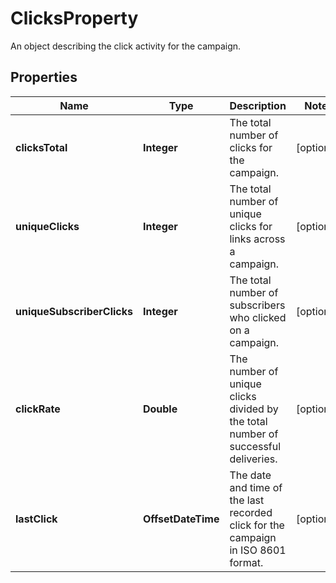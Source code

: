 

# ClicksProperty

An object describing the click activity for the campaign.

## Properties

| Name | Type | Description | Notes |
|------------ | ------------- | ------------- | -------------|
|**clicksTotal** | **Integer** | The total number of clicks for the campaign. |  [optional] |
|**uniqueClicks** | **Integer** | The total number of unique clicks for links across a campaign. |  [optional] |
|**uniqueSubscriberClicks** | **Integer** | The total number of subscribers who clicked on a campaign. |  [optional] |
|**clickRate** | **Double** | The number of unique clicks divided by the total number of successful deliveries. |  [optional] |
|**lastClick** | **OffsetDateTime** | The date and time of the last recorded click for the campaign in ISO 8601 format. |  [optional] |



